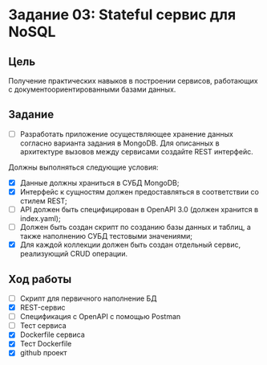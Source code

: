 # Задание 03: Stateful сервис для NoSQL
## Цель
Получение практических навыков в построении сервисов, работающих с документоориентированными базами данных.
## Задание
- [ ] Разработать приложение осуществляющее хранение данных согласно варианта задания в MongoDB. Для описанных в архитектуре вызовов между сервисами создайте REST интерфейс.

Должны выполняться следующие условия:

- [x] Данные должны храниться в СУБД MongoDB;
- [x] Интерфейс к сущностям должен предоставляться в соответствии со стилем REST;
- [ ] API должен быть специфицирован в OpenAPI 3.0 (должен хранится в index.yaml);
- [ ] Должен быть создан скрипт по созданию базы данных и таблиц, а также
наполнению СУБД тестовыми значениями;
- [x] Для каждой коллекции должен быть создан отдельный сервис, реализующий
CRUD операции.

## Ход работы
- [ ] Cкрипт для первичного наполнение БД
- [x] REST-сервис
- [ ] Cпецификация с OpenAPI с помощью Postman
- [ ] Тест сервиса
- [x] Dockerfile сервиса
- [x] Тест Dockerfile
- [x] github проект